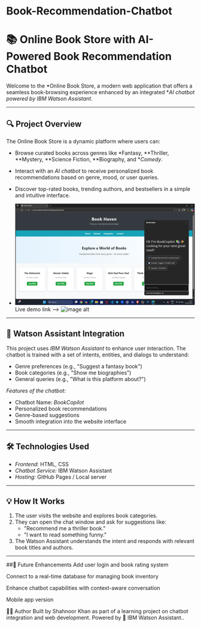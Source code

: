 # Book-Recommendation-Chatbot
# 📚 Online Book Store with AI-Powered Book Recommendation Chatbot

Welcome to the *Online Book Store, a modern web application that offers a seamless book-browsing experience enhanced by an integrated **AI chatbot powered by IBM Watson Assistant*.

---

## 🔍 Project Overview

The Online Book Store is a dynamic platform where users can:

- Browse curated books across genres like *Fantasy, **Thriller, **Mystery, **Science Fiction, **Biography, and **Comedy*.
- Interact with an *AI chatbot* to receive personalized book recommendations based on genre, mood, or user queries.
- Discover top-rated books, trending authors, and bestsellers in a simple and intuitive interface.

- ![image alt](https://github.com/Shahnoor046/Book-Recommendation-Chatbot/blob/main/BookCopilot.png?raw=true)
Live demo link --> ![image alt](https://shahnoor046.github.io/Book-Recommendation-Chatbot/)
---

## 🤖 Watson Assistant Integration

This project uses *IBM Watson Assistant* to enhance user interaction. The chatbot is trained with a set of intents, entities, and dialogs to understand:

- Genre preferences (e.g., "Suggest a fantasy book")
- Book categories (e.g., "Show me biographies")
- General queries (e.g., "What is this platform about?")

*Features of the chatbot:*
- Chatbot Name: *BookCopilot*
- Personalized book recommendations
- Genre-based suggestions
- Smooth integration into the website interface

---

## 🛠 Technologies Used

- *Frontend:* HTML, CSS
- *Chatbot Service:* IBM Watson Assistant
- *Hosting:* GitHub Pages / Local server 

---

## 💡 How It Works

1. The user visits the website and explores book categories.
2. They can open the chat window and ask for suggestions like:
   - "Recommend me a thriller book."
   - "I want to read something funny."
3. The Watson Assistant understands the intent and responds with relevant book titles and authors.

---

##📌 Future Enhancements
Add user login and book rating system

Connect to a real-time database for managing book inventory

Enhance chatbot capabilities with context-aware conversation

Mobile app version

🙋‍♂ Author
Built by Shahnoor Khan as part of a learning project on chatbot integration and web development.
Powered by 💬 IBM Watson Assistant..
